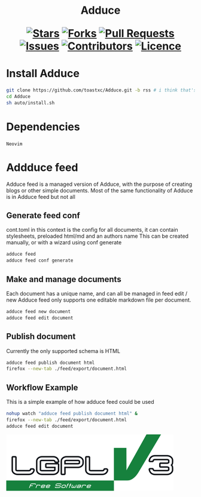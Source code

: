 <h1 align="center">
  Adduce
  
  [![Stars](https://img.shields.io/github/stars/DeclanChidlow/Adduce?style=flat-square&logoColor=white)](https://github.com/DeclanChidlow/Adduce/stargazers)
  [![Forks](https://img.shields.io/github/forks/DeclanChidlow/Adduce?style=flat-square&logoColor=white)](https://github.com/DeclanChidlow/Adduce/network/members)
  [![Pull Requests](https://img.shields.io/github/issues-pr/DeclanChidlow/Adduce?style=flat-square&logoColor=white)](https://github.com/DeclanChidlow/Adduce/pulls)
  [![Issues](https://img.shields.io/github/issues/DeclanChidlow/Adduce?style=flat-square&logoColor=white)](https://github.com/DeclanChidlow/Adduce/issues)
  [![Contributors](https://img.shields.io/github/contributors/DeclanChidlow/Adduce?style=flat-square&logoColor=white)](https://github.com/DeclanChidlow/Adduce/graphs/contributors)
  [![Licence](https://img.shields.io/github/license/DeclanChidlow/Adduce?style=flat-square&logoColor=white)](https://github.com/DeclanChidlow/Adduce/blob/main/LICENCE)
</h1>

# Install Adduce
```bash
git clone https://github.com/toastxc/Adduce.git -b rss # i think that's how branches work? you need the rss branch
cd Adduce
sh auto/install.sh
```

# Dependencies
```Neovim```

# Addduce feed
Adduce feed is a managed version of Adduce, with the purpose of creating blogs or other simple documents. Most of the same functionality of Adduce is in Adduce feed but not all

## Generate feed conf
cont.toml in this context is the config for all documents, it can contain stylesheets, preloaded html/md and an authors name
This can be created manually, or with a wizard using conf generate
```bash
adduce feed
adduce feed conf generate
```

## Make and manage documents
Each document has a unique name, and can all be managed in feed edit / new
Adduce feed only supports one editable markdown file per document.
```bash
adduce feed new document
adduce feed edit document
```

## Publish document
Currently the only supported schema is HTML
```bash
adduce feed publish document html
firefox --new-tab ./feed/export/document.html
```

## Workflow Example
This is a simple example of how adduce feed could be used
```bash
nohup watch "adduce feed publish document html" &
firefox --new-tab ./feed/export/document.html
adduce feed edit document
```

![LGPLv3 Badge](/README_RESOURCES/LGPLv3%20Logo.svg)
